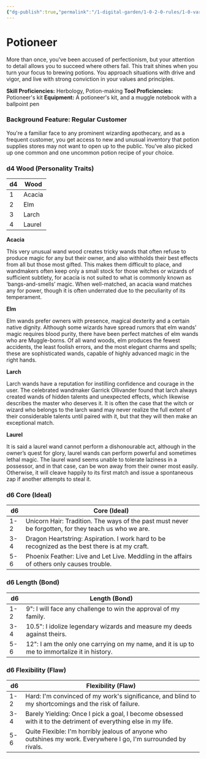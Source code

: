 ```yaml
---
{"dg-publish":true,"permalink":"/1-digital-garden/1-0-2-0-rules/1-0-variant-rules/1-06-1-6-background-potioneer/","tags":["DnDB-done"]}
---
```


# Potioneer

More than once, you've been accused of perfectionism, but your attention to detail allows you to succeed where others fail. This trait shines when you turn your focus to brewing potions. You approach situations with drive and vigor, and live with strong conviction in your values and principles.

**Skill Proficiencies:** Herbology, Potion-making
**Tool Proficiencies:** Potioneer's kit
**Equipment:** A potioneer's kit, and a muggle notebook with a ballpoint pen

### Background Feature: Regular Customer

You're a familiar face to any prominent wizarding apothecary, and as a frequent customer, you get access to new and unusual inventory that potion supplies stores may not want to open up to the public. You've also picked up one common and one uncommon potion recipe of your choice.

### **d4 Wood (Personality Traits)**

| d4 | Wood     |
| -- | -------- |
| 1  | Acacia   |
| 2  | Elm      |
| 3  | Larch    |
| 4  | Laurel   |
**Acacia**

This very unusual wand wood creates tricky wands that often refuse to produce magic for any but their owner, and also withholds their best effects from all but those most gifted. This makes them difficult to place, and wandmakers often keep only a small stock for those witches or wizards of sufficient subtlety, for acacia is not suited to what is commonly known as ‘bangs-and-smells’ magic. When well-matched, an acacia wand matches any for power, though it is often underrated due to the peculiarity of its temperament.

**Elm**

Elm wands prefer owners with presence, magical dexterity and a certain native dignity. Although some wizards have spread rumors that elm wands’ magic requires blood purity, there have been perfect matches of elm wands who are Muggle-borns. Of all wand woods, elm produces the fewest accidents, the least foolish errors, and the most elegant charms and spells; these are sophisticated wands, capable of highly advanced magic in the right hands.

**Larch**

Larch wands have a reputation for instilling confidence and courage in the user. The celebrated wandmaker Garrick Ollivander found that larch always created wands of hidden talents and unexpected effects, which likewise describes the master who deserves it. It is often the case that the witch or wizard who belongs to the larch wand may never realize the full extent of their considerable talents until paired with it, but that they will then make an exceptional match.

**Laurel**

It is said a laurel wand cannot perform a dishonourable act, although in the owner’s quest for glory, laurel wands can perform powerful and sometimes lethal magic. The laurel wand seems unable to tolerate laziness in a possessor, and in that case, can be won away from their owner most easily. Otherwise, it will cleave happily to its first match and issue a spontaneous zap if another attempts to steal it.

### **d6 Core (Ideal)**

| d6  | Core (Ideal)                                                                |
| --- | --------------------------------------------------------------------------- |
| 1-2 | Unicorn Hair: Tradition. The ways of the past must never be forgotten, for they teach us who we are. |
| 3-4 | Dragon Heartstring: Aspiration. I work hard to be recognized as the best there is at my craft. |
| 5-6 | Phoenix Feather: Live and Let Live. Meddling in the affairs of others only causes trouble. |
### **d6 Length (Bond)**

| d6  | Length (Bond)                                                                                                    |
| --- | ---------------------------------------------------------------------------------------------------------------- |
| 1-2 | 9": I will face any challenge to win the approval of my family.                               |
| 3-4 | 10.5": I idolize legendary wizards and measure my deeds against theirs.                                            |
| 5-6 | 12": I am the only one carrying on my name, and it is up to me to immortalize it in history.                                        |
### **d6 Flexibility (Flaw)**

| d6  | Flexibility (Flaw)                                                                  |
| --- | ----------------------------------------------------------------------------------- |
| 1-2 | Hard: I'm convinced of my work's significance, and blind to my shortcomings and the risk of failure. |
| 3-4 | Barely Yielding: Once I pick a goal, I become obsessed with it to the detriment of everything else in my life. |
| 5-6 | Quite Flexible: I'm horribly jealous of anyone who outshines my work. Everywhere I go, I'm surrounded by rivals. |
